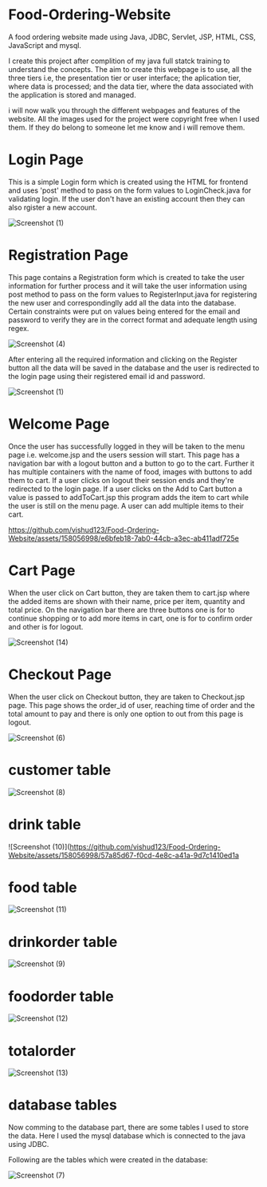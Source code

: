 # Food-Ordering-Website
A food ordering website made using Java, JDBC, Servlet, JSP, HTML, CSS, JavaScript and mysql.

I create this project after complition of my java full statck training to understand the concepts. The aim to create this webpage is to use, all the three tiers i.e, the presentation tier or user interface; the aplication tier, where data is processed; and the data tier, where the data associated with the application is stored and managed.

i will now walk you through the different webpages and features of the website. All the images used for the project were copyright free when I used them. If they do belong to someone let me know and i will remove them.

# Login Page
This is a simple Login form which is created using the HTML for frontend and uses 'post' method to pass on the form values to LoginCheck.java for validating login. If the user don't have an existing account then they can also rgister a new account. 

![Screenshot (1)](https://github.com/vishud123/Food-Ordering-Website/assets/158056998/5b30c8eb-6b67-47c0-964f-06069447d8dc)

# Registration Page
This page contains a Registration form which is created to take the user information for further process and it will take the user information using post method to pass on the form values to RegisterInput.java for registering the new user and correspondinglly add all the data into the database. Certain constraints were  put on values being entered for the email and password to verify they are in the correct format and adequate length using regex.

![Screenshot (4)](https://github.com/vishud123/Food-Ordering-Website/assets/158056998/4479dfd8-99ca-44e8-bd17-e2fdb7f62b82)

After entering all the required information and clicking on the Register button all the data will be saved in the database and the user is redirected to the login page using their registered email id and password.

![Screenshot (1)](https://github.com/vishud123/Food-Ordering-Website/assets/158056998/b2687404-4017-4acd-9c1a-a5c1197be680)

# Welcome Page
Once the user has successfully logged in they will be taken to the menu page i.e. welcome.jsp and the users session will start. This page has a navigation bar with a logout button and a button to go to the cart. Further it has multiple containers with the name of food, images with buttons to add them to cart. If a user clicks on logout their session ends and they're redirected to the login page. If a user clicks on the Add to Cart button a value is passed to addToCart.jsp this program adds the item to cart while the user is still on the menu page. A user can add multiple items to their cart.

https://github.com/vishud123/Food-Ordering-Website/assets/158056998/e6bfeb18-7ab0-44cb-a3ec-ab411adf725e

# Cart Page
When the user click on Cart button, they are taken them to cart.jsp where the added items are shown with their name, price per item, quantity and total price. On the navigation bar there are three buttons one is for to continue shopping or to add more items in cart, one is for to confirm order and other is for logout.

![Screenshot (14)](https://github.com/vishud123/Food-Ordering-Website/assets/158056998/5aafec79-6430-4010-9aa9-6e1df6220a27)

# Checkout Page
When the user click on Checkout button, they are taken to Checkout.jsp page. This page shows the order_id of user, reaching time of order and the total amount to pay and there is only one option to out from this page is logout.

![Screenshot (6)](https://github.com/vishud123/Food-Ordering-Website/assets/158056998/261a7b07-064f-4f92-97a5-3b3f46124acf)

# customer table

![Screenshot (8)](https://github.com/vishud123/Food-Ordering-Website/assets/158056998/78c31328-a87f-40b1-99bd-d6b735a3ef86)

# drink table

![Screenshot (10)](https://github.com/vishud123/Food-Ordering-Website/assets/158056998/57a85d67-f0cd-4e8c-a41a-9d7c1410ed1a

# food table

![Screenshot (11)](https://github.com/vishud123/Food-Ordering-Website/assets/158056998/ff42cdd8-fcc6-41ac-acf4-41fbe8e61fd5)

# drinkorder table

![Screenshot (9)](https://github.com/vishud123/Food-Ordering-Website/assets/158056998/f71f55c0-e1fd-4295-85f1-6298d4e869be)

# foodorder table

![Screenshot (12)](https://github.com/vishud123/Food-Ordering-Website/assets/158056998/4cb68894-c10b-43a7-95e5-9177327c96b8)

# totalorder

![Screenshot (13)](https://github.com/vishud123/Food-Ordering-Website/assets/158056998/a70a55fe-961f-4507-a2c4-050fd9d920ab)







# database tables
Now comming to the database part, there are some tables I used to store the data. Here I used the mysql database which is connected to the java using JDBC.

Following are the tables which were created in the database:

![Screenshot (7)](https://github.com/vishud123/Food-Ordering-Website/assets/158056998/232224c0-df80-4f64-910c-9927ae86cefa)
